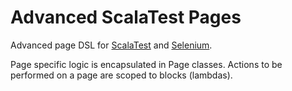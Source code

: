 # Advanced ScalaTest Pages #

Advanced page DSL for [ScalaTest](http://www.scalatest.org/) and [Selenium](http://www.scalatest.org/user_guide/using_selenium).

Page specific logic is encapsulated in Page classes. Actions to be performed on a page are scoped to blocks (lambdas).
